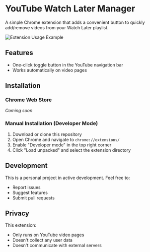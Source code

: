 # YouTube Watch Later Manager

A simple Chrome extension that adds a convenient button to quickly add/remove videos from your Watch Later playlist.

![Extension Usage Example](extension-usage-example.gif)

## Features
- One-click toggle button in the YouTube navigation bar
- Works automatically on video pages

## Installation

### Chrome Web Store
*Coming soon*

### Manual Installation (Developer Mode)
1. Download or clone this repository
2. Open Chrome and navigate to `chrome://extensions/`
3. Enable "Developer mode" in the top right corner
4. Click "Load unpacked" and select the extension directory

## Development
This is a personal project in active development. Feel free to:
- Report issues
- Suggest features
- Submit pull requests

## Privacy
This extension:
- Only runs on YouTube video pages
- Doesn't collect any user data
- Doesn't communicate with external servers
